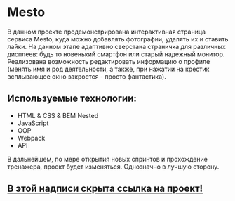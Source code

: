 # **Mesto**

В данном проекте продемонстрирована интерактивная страница сервиса Mesto, куда можно добавлять фотографии, удалять их и ставить лайки. 
На данном этапе адаптивно сверстана страничка для различных дисплеев: будь то новенький смартфон или старый надежный монитор. Реализована возможность редактировать информацию о профиле (менять имя и род деятельности, а также, при нажатии на крестик всплывающее окно закроется - просто фантастика). 

## Используемые технологии: 
* HTML & CSS & BEM Nested
* JavaScript
* OOP
* Webpack
* API

В дальнейшем, по мере открытия новых спринтов и прохождение тренажера, проект будет изменяться. Однозначно в лучшую сторону.

## [В этой надписи скрыта ссылка на проект!](https://damaskbear.github.io/mesto/ "Жмякай")

